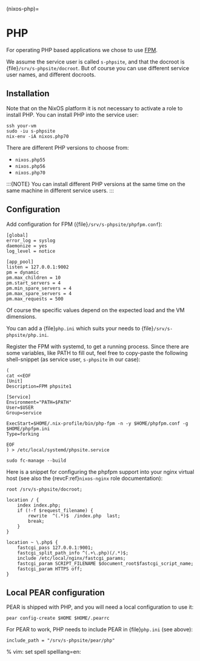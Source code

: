 (nixos-php)=

# PHP

For operating PHP based applications we chose to use [FPM](http://php.net/manual/en/intro.fpm.php).

We assume the service user is called `s-phpsite`, and that the docroot is {file}`/srv/s-phpsite/docroot`. But of course you can use different service user names, and different docroots.

## Installation

Note that on the NixOS platform it is not necessary to activate a role to install PHP. You can install PHP into the service user:

```
ssh your-vm
sudo -iu s-phpsite
nix-env -iA nixos.php70
```

There are different PHP versions to choose from:

- `nixos.php55`
- `nixos.php56`
- `nixos.php70`

:::{NOTE}
You can install different PHP versions at the same time on the same machine in different service users.
:::

## Configuration

Add configuration for FPM ({file}`/srv/s-phpsite/phpfpm.conf`):

```
[global]
error_log = syslog
daemonize = yes
log_level = notice

[app_pool]
listen = 127.0.0.1:9002
pm = dynamic
pm.max_children = 10
pm.start_servers = 4
pm.min_spare_servers = 4
pm.max_spare_servers = 4
pm.max_requests = 500
```

Of course the specific values depend on the expected load and the VM dimensions.

You can add a {file}`php.ini` which suits your needs to {file}`/srv/s-phpsite/php.ini`.

Register the FPM with systemd, to get a running process. Since there are some variables, like PATH to fill out, feel free to copy-paste the following shell-snippet (as service user, `s-phpsite` in our case):

```
(
cat <<EOF
[Unit]
Description=FPM phpsite1

[Service]
Environment="PATH=$PATH"
User=$USER
Group=service

ExecStart=$HOME/.nix-profile/bin/php-fpm -n -y $HOME/phpfpm.conf -g $HOME/phpfpm.ini
Type=forking

EOF
) > /etc/local/systemd/phpsite.service

sudo fc-manage --build
```

Here is a snippet for configuring the phpfpm support into your nginx virtual host (see also the {revcF:ref}`nixos-nginx` role documentation):

```
root /srv/s-phpsite/docroot;

location / {
    index index.php;
    if (!-f $request_filename) {
        rewrite  ^(.*)$  /index.php  last;
        break;
    }
}

location ~ \.php$ {
    fastcgi_pass 127.0.0.1:9001;
    fastcgi_split_path_info ^(.+\.php)(/.*)$;
    include /etc/local/nginx/fastcgi_params;
    fastcgi_param SCRIPT_FILENAME $document_root$fastcgi_script_name;
    fastcgi_param HTTPS off;
}
```

## Local PEAR configuration

PEAR is shipped with PHP, and you will need a local configuration to use it:

```
pear config-create $HOME $HOME/.pearrc
```

For PEAR to work, PHP needs to include PEAR in {file}`php.ini` (see above):

```
include_path = "/srv/s-phpsite/pear/php"
```

% vim: set spell spelllang=en:
